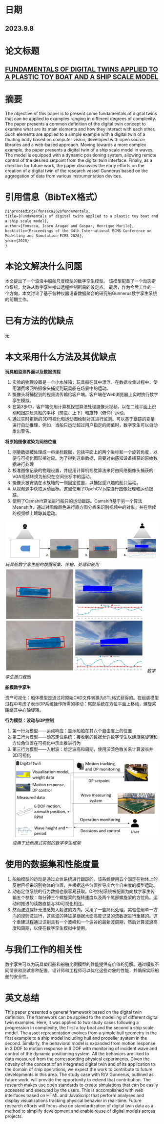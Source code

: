 # 日期

## 2023.9.8

# 论文标题

## [FUNDAMENTALS OF DIGITAL TWINS APPLIED TO A PLASTIC TOY BOAT AND A SHIP SCALE MODEL]([link](https://scholar.google.com.hk/scholar?hl=zh-CN&as_sdt=0%2C5&q=FUNDAMENTALS+OF+DIGITAL+TWINS+APPLIED+TO+A+PLASTIC+TOY+BOAT+AND+A+SHIP+SCALE+MODEL&btnG=))

# 摘要

The objective of this paper is to present some fundamentals of digital twins that can be applied to examples ranging in different degrees of complexity. The paper presents a common definition of the digital twin concept to examine what are its main elements and how they interact with each other. Such elements are applied to a simple example with a digital twin of a floating body based on computer vision, developed with open source libraries and a web-based approach. Moving towards a more complex example, the paper presents a digital twin of a ship scale model in waves. The model is equipped with a dynamic positioning system, allowing remote control of the desired setpoint from the digital twin interface. Finally, as a direction for future work, the paper discusses the early efforts on the creation of a digital twin of the research vessel Gunnerus based on the aggregation of data from various instrumentation devices.

# 引用信息（BibTeX格式）

    @inproceedings{fonseca2020fundamentals,
    title={Fundamentals of digital twins applied to a plastic toy boat and a ship scale model},
    author={Fonseca, Icaro Aragao and Gaspar, Henrique Murilo},
    booktitle={Proceedings of the 34th International ECMS-Conference on Modelling and Simulation-ECMS 2020},
    year={2020}
    }

# 本论文解决什么问题

本文提出了一个波浪中船舶尺度模型的数字孪生模型。 该模型配备了一个动态定位系统，允许从数字孪生接口远程控制所需的设定点。 最后，作为今后工作的一个方向，本文讨论了基于各种仪器设备数据聚合的研究船Gunnerus数字孪生系统的前期工作。

# 已有方法的优缺点

无

# 本文采用什么方法及其优缺点

**玩具船监测界面以及数据流程**
1. 实验的物理设置是一个小水族箱，玩具船在其中漂浮。在数据收集过程中，使用消费级网络摄像头捕捉到玩具船在场景中的运动。
2. 摄像头将捕捉到的视频流传输给客户端。客户端在Web浏览器上实时执行数字孪生模拟。
3. 在第3步中，客户端使用计算机视觉算法处理摄像头视频，以在二维平面上识别和跟踪玩具船的平移（前进、上下）和旋转（俯仰）运动。
4. 通过实时更新的3D可视化和运动图绘制对其进行监测。可以基于跟踪的变量进行自动推理，例如，当船只运动超过用户指定的阈值时，数字孪生可以自动发出警告。

**将原始图像渲染为网络位置**
1. 测量数据被处理成一串坐标数据，包括平面上的两个坐标和一个旋转角度，以便与可视化图形相对应。为了得到这串数据，需要对由感知设备捕获的原始数据进行处理
2. 校准图像记录的物理设置，并应用计算机视觉算法来将由网络摄像头捕获的VGA视频转换为船只在空间坐标中的运动。
3. 摄像头被安装在水族箱的一侧固定位置，以捕捉感兴趣的船只运动。
4. 从视频源中获取运动坐标。这里使用了OpenCV.js库进行图像处理和运动跟踪。
5. 使用了Camshift算法进行船只的运动跟踪。Camshift基于另一个算法Meanshift，通过对图像颜色进行直方图分析来识别视频中的对象，并在后续的视频帧上跟踪其运动。

![](imgs/image.png)
*玩具船数字孪生船的数据采集、传输、处理和使用*
![](imgs/image-1.png)
*数字孪生接口截图*

**船模数字孪生**

  资产可视化：船体模型是通过将原始CAD文件转换为STL格式获得的。在组装模型过程中考虑了表示DP系统操作所需的移动：尾部系统在方位平面上移动，螺旋桨围绕其中心轴旋转。

**行为模型：波动与DP控制**
1. 第一行为模型——运动响应：显示船舶在其六个自由度上的位置
2. 第二行为模型——动态定位系统：接收到的数据允许数字孪生以螺旋桨旋转和方位角位置在可视化中示出推进行为
3. 第三行为模型——入射波：给定波高和周期，使用沃茨色散关系计算波长并3D可视化
![](imgs/image-2.png)
*应用于比例模式实验的数字孪生框架*


# 使用的数据集和性能度量

1. 船舶模型的运动是通过立体系统进行跟踪的。该系统使用五个固定在物体上的反射目标来识别物体的位置，并根据这些位置推导出六个自由度的模型运动。
2. 动态定位系统的行为数据也很容易获取。DP控制系统被配置为向数字孪生传输五个参数：每分钟三个螺旋桨的旋转速度以及两个尾部螺旋桨的方位角。运动和推进的读数直接与3D可视化相连。
3. 然而波浪探针无法感知入射波的方向，采用了一些简化处理。实验使用单一方向的规则波进行，这些波的特征是根据水面高度记录的流数据进行重建的。这个重建过程通过识别具有一个波峰和一个波谷的最新波周期，然后计算波浪高度和周期，以便在数字孪生模拟中使用。


# 与我们工作的相关性

数字孪生可以为玩具塑料船和船舶比例模型的性能提供有价值的见解。通过模拟不同情景和测试各种配置，设计师和工程师可以优化这些对象的性能，并确保实际船舶的安全性。

# 英文总结

This paper presented a general framework based on the digital twin definition. The framework can be applied to the modelling of different digital twin examples. Here, it was applied to two study cases following a progression in complexity, the first a toy boat and the second a ship scale model. The asset representation evolves from a simple hull geometry in the first example to a ship model including hull and propeller system in the second. Similarly, the behavioral model is expanded from motion response in 3 DOF to motion response in 6 DOF with monitoring of incident wave and control of the dynamic positioning system. All the behaviors are liked to data measured from the corresponding physical experiments. Given the novelty of the concept of an integrated digital twin and of its application to the domain of ship operations, we expect the work to contribute to future developments in this area. The study case with R/V Gunnerus, outlined as future work, will provide the opportunity to extend that contribution. The research makes use open standards to create simulations that can be easily accessed and executed by the users. This is accomplished with web interfaces based on HTML and JavaScript that perform analyses and display visualizations tracking physical behavior in real-time. Future research efforts will focus also on standardization of digital twin data as a method to simplify development and enable reuse of digital models across projects.
